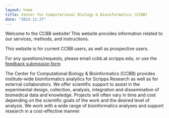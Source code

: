 ```yaml
---
layout: home
title: Center for Computational Biology & Bioinformatics (CCBB)
date: "2023-12-27"
---
```


Welcome to the CCBB website! This website provides information related to our services, methods, and instructions. 

This website is for current CCBB users, as well as prospective users. 

For any questions/requests, please email  ccbb.at.scripps.edu, or use the [feedback submission form](./pages/feedback/)

The Center for Computational Biology & Bioinformatics (CCBB) provides institute-wide bioinformatics analytics for Scripps Research as well as for external collaborators. We offer scientific support to assist in the experimental design, collection, analysis, integration and dissemination of biomedical data and knowledge. Projects will often vary in time and cost depending on the scientific goals of the work and the desired level of analysis. We work with a wide range of bioinformatics analyses and support research in a cost-effective manner. 

